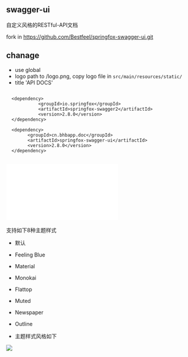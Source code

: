 ## swagger-ui

自定义风格的RESTful-API文档

fork in https://github.com/Bestfeel/springfox-swagger-ui.git

## chanage
- use global
- logo path to /logo.png, copy logo file in ``src/main/resources/static/``
- title 'API DOCS'


```
	
  <dependency>
			<groupId>io.springfox</groupId>
			<artifactId>springfox-swagger2</artifactId>
			<version>2.8.0</version>
  </dependency>

  <dependency>
        <groupId>cn.bhbapp.doc</groupId>
        <artifactId>springfox-swagger-ui</artifactId>
        <version>2.8.0</version>
  </dependency>

```

##  ![demo](demo/SwaggerAutoConfiguration.java)

支持如下8种主题样式

* 默认
* Feeling Blue
* Material
* Monokai
* Flattop
* Muted
* Newspaper
* Outline


* 主题样式风格如下

![](img/img.png)